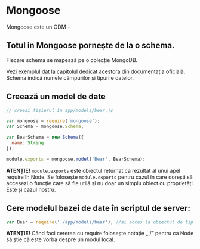 # Mongoose

Mongoose este un ODM - 

## Totul in Mongoose pornește de la o schema.

Fiecare schema se mapează pe o colecție MongoDB.

Vezi exemplul dat [la capitolul dedicat acestora](http://mongoosejs.com/docs/guide.html) din documentația oficială.
Schema indică numele câmpurilor și tipurile datelor.

## Creează un model de date

```javascript
// creezi fișierul în app/models/bear.js

var mongoose = require('mongoose');
var Schema = mongoose.Schema;

var BearSchema = new Schema({
  name: String
});

module.exports = mongoose.model('Bear', BearSchema);
```
**ATENȚIE!** `module.exports` este obiectul returnat ca rezultat al unui apel require în Node. Se folosește `module.exports` pentru cazul în care dorești să accesezi o funcție care să fie utilă și nu doar un simplu obiect cu proprietăți. Este și cazul nostru.

## Cere modelul bazei de date în scriptul de server:

```js
var Bear = require('./app/models/bear'); //ai acces la obiectul de tip model Bear
```

**ATENȚIE!** Când faci cererea cu require folosește notație „./” pentru ca Node să știe că este vorba despre un modul local.
